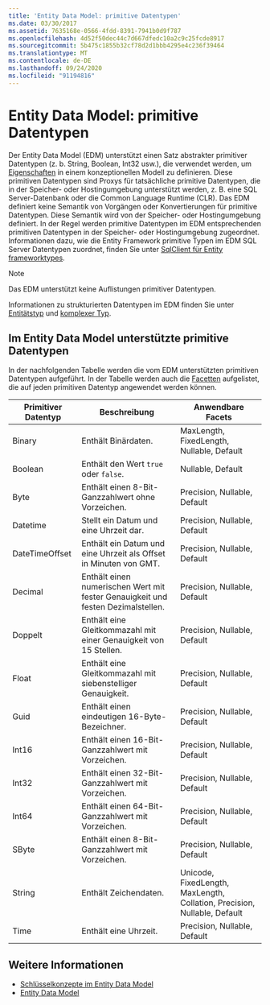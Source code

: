 ```yaml
---
title: 'Entity Data Model: primitive Datentypen'
ms.date: 03/30/2017
ms.assetid: 7635168e-0566-4fdd-8391-7941b0d9f787
ms.openlocfilehash: 4d52f50dec44c7d667dfedc10a2c9c25fcde8917
ms.sourcegitcommit: 5b475c1855b32cf78d2d1bbb4295e4c236f39464
ms.translationtype: MT
ms.contentlocale: de-DE
ms.lasthandoff: 09/24/2020
ms.locfileid: "91194816"
---
```

# <a name="entity-data-model-primitive-data-types"></a>Entity Data Model: primitive Datentypen

Der Entity Data Model (EDM) unterstützt einen Satz abstrakter primitiver Datentypen (z. b. String, Boolean, Int32 usw.), die verwendet werden, um [Eigenschaften](property.md) in einem konzeptionellen Modell zu definieren. Diese primitiven Datentypen sind Proxys für tatsächliche primitive Datentypen, die in der Speicher- oder Hostingumgebung unterstützt werden, z. B. eine SQL Server-Datenbank oder die Common Language Runtime (CLR). Das EDM definiert keine Semantik von Vorgängen oder Konvertierungen für primitive Datentypen. Diese Semantik wird von der Speicher- oder Hostingumgebung definiert. In der Regel werden primitive Datentypen im EDM entsprechenden primitiven Datentypen in der Speicher- oder Hostingumgebung zugeordnet. Informationen dazu, wie die Entity Framework primitive Typen im EDM SQL Server Datentypen zuordnet, finden Sie unter [SqlClient für Entity frameworktypes](./ef/sqlclient-for-ef-types.md).  
  
> [!NOTE]
> Das EDM unterstützt keine Auflistungen primitiver Datentypen.  
  
 Informationen zu strukturierten Datentypen im EDM finden Sie unter [Entitätstyp](entity-type.md) und [komplexer Typ](complex-type.md).  
  
## <a name="primitive-data-types-supported-in-the-entity-data-model"></a>Im Entity Data Model unterstützte primitive Datentypen  

 In der nachfolgenden Tabelle werden die vom EDM unterstützten primitiven Datentypen aufgeführt. In der Tabelle werden auch die [Facetten](facet.md) aufgelistet, die auf jeden primitiven Datentyp angewendet werden können.  
  
|Primitiver Datentyp|Beschreibung|Anwendbare Facets|  
|-------------------------|-----------------|-----------------------|  
|Binary|Enthält Binärdaten.|MaxLength, FixedLength, Nullable, Default|  
|Boolean|Enthält den Wert `true` oder `false`.|Nullable, Default|  
|Byte|Enthält einen 8-Bit-Ganzzahlwert ohne Vorzeichen.|Precision, Nullable, Default|  
|Datetime|Stellt ein Datum und eine Uhrzeit dar.|Precision, Nullable, Default|  
|DateTimeOffset|Enthält ein Datum und eine Uhrzeit als Offset in Minuten von GMT.|Precision, Nullable, Default|  
|Decimal|Enthält einen numerischen Wert mit fester Genauigkeit und festen Dezimalstellen.|Precision, Nullable, Default|  
|Doppelt|Enthält eine Gleitkommazahl mit einer Genauigkeit von 15 Stellen.|Precision, Nullable, Default|  
|Float|Enthält eine Gleitkommazahl mit siebenstelliger Genauigkeit.|Precision, Nullable, Default|  
|Guid|Enthält einen eindeutigen 16-Byte-Bezeichner.|Precision, Nullable, Default|  
|Int16|Enthält einen 16-Bit-Ganzzahlwert mit Vorzeichen.|Precision, Nullable, Default|  
|Int32|Enthält einen 32-Bit-Ganzzahlwert mit Vorzeichen.|Precision, Nullable, Default|  
|Int64|Enthält einen 64-Bit-Ganzzahlwert mit Vorzeichen.|Precision, Nullable, Default|  
|SByte|Enthält einen 8-Bit-Ganzzahlwert mit Vorzeichen.|Precision, Nullable, Default|  
|String|Enthält Zeichendaten.|Unicode, FixedLength, MaxLength, Collation, Precision, Nullable, Default|  
|Time|Enthält eine Uhrzeit.|Precision, Nullable, Default|  
  
## <a name="see-also"></a>Weitere Informationen

- [Schlüsselkonzepte im Entity Data Model](entity-data-model-key-concepts.md)
- [Entity Data Model](entity-data-model.md)
